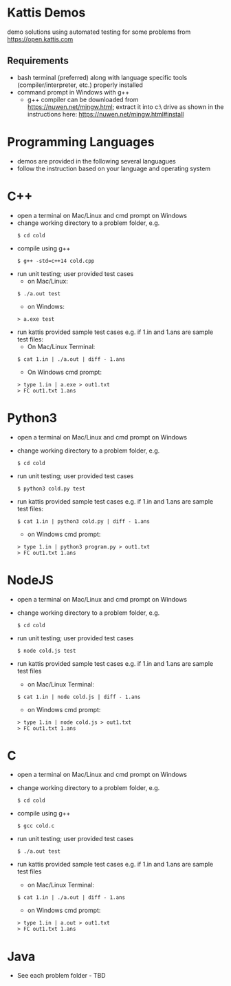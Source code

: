 # Kattis Demos

demo solutions using automated testing for some problems from https://open.kattis.com

## Requirements

-   bash terminal (preferred) along with language specific tools (compiler/interpreter, etc.) properly installed
-   command prompt in Windows with g++
    - g++ compiler can be downloaded from https://nuwen.net/mingw.html; extract it into c:\ drive as shown in the instructions here: https://nuwen.net/mingw.html#install

# Programming Languages
- demos are provided in the following several languagues
- follow the instruction based on your language and operating system

# C++

-   open a terminal on Mac/Linux and cmd prompt on Windows
-   change working directory to a problem folder, e.g.
    ```
    $ cd cold
    ```
-   compile using g++
    ```
    $ g++ -std=c++14 cold.cpp
    ```
-   run unit testing; user provided test cases
    - on Mac/Linux:
    ```
    $ ./a.out test
    ```
    - on Windows:
    ```
    > a.exe test
    ```
-   run kattis provided sample test cases e.g. if 1.in and 1.ans are sample test files:
    - On Mac/Linux Terminal:
    ```
    $ cat 1.in | ./a.out | diff - 1.ans
    ```
    - On Windows cmd prompt:
    ```
    > type 1.in | a.exe > out1.txt
    > FC out1.txt 1.ans
    ```

# Python3

-   open a terminal on Mac/Linux and cmd prompt on Windows

-   change working directory to a problem folder, e.g.
    ```
    $ cd cold
    ```
-   run unit testing; user provided test cases
    ```
    $ python3 cold.py test
    ```
-   run kattis provided sample test cases e.g. if 1.in and 1.ans are sample test files:
    ```
    $ cat 1.in | python3 cold.py | diff - 1.ans
    ```
    - on Windows cmd prompt:
    ```
    > type 1.in | python3 program.py > out1.txt
    > FC out1.txt 1.ans
    ```

# NodeJS

-   open a terminal on Mac/Linux and cmd prompt on Windows

-   change working directory to a problem folder, e.g.
    ```
    $ cd cold
    ```
-   run unit testing; user provided test cases
    ```
    $ node cold.js test
    ```
-   run kattis provided sample test cases e.g. if 1.in and 1.ans are sample test files
    - on Mac/Linux Terminal:
    ```
    $ cat 1.in | node cold.js | diff - 1.ans
    ```
    - on Windows cmd prompt:
    ```
    > type 1.in | node cold.js > out1.txt
    > FC out1.txt 1.ans
    ```

# C

-   open a terminal on Mac/Linux and cmd prompt on Windows

-   change working directory to a problem folder, e.g.
    ```
    $ cd cold
    ```
-   compile using g++
    ```
    $ gcc cold.c
    ```
-   run unit testing; user provided test cases
    ```
    $ ./a.out test
    ```
-   run kattis provided sample test cases e.g. if 1.in and 1.ans are sample test files
    - on Mac/Linux Terminal:
    ```
    $ cat 1.in | ./a.out | diff - 1.ans
    ```
    - on Windows cmd prompt:
    ```
    > type 1.in | a.out > out1.txt
    > FC out1.txt 1.ans
    ```

# Java

-   See each problem folder - TBD
